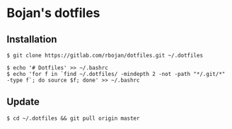 Bojan's dotfiles
===============

Installation
-------------------

    $ git clone https://gitlab.com/rbojan/dotfiles.git ~/.dotfiles
	
	$ echo '# Dotfiles' >> ~/.bashrc
	$ echo 'for f in `find ~/.dotfiles/ -mindepth 2 -not -path "*/.git/*" -type f`; do source $f; done' >> ~/.bashrc
	
Update
-------------------

    $ cd ~/.dotfiles && git pull origin master
